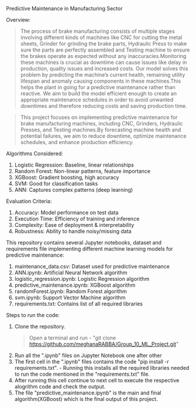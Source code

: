 Predictive Maintenance in Manufacturing Sector

Overview:
> The process of brake manufacturing consists of multiple stages involving different kinds of machines like CNC for cutting the metal sheets, Grinder for grinding the brake parts, Hydraulic Press to make sure the parts are perfectly assembled and Testing machine to ensure the brakes operate as expected without any inaccuracies.Monitoring these machines is crucial as downtime can cause issues like delay in production, quality issues and increased costs. Our model solves this problem by predicting the machine’s current health, remaining utility lifespan and anomaly causing components in these machines.This helps the plant in going for a predictive maintenance rather than reactive. We aim to build the model efficient enough to create an appropriate maintenance schedules in order to avoid unwanted downtimes and therefore reducing costs and saving production time.

> This project focuses on implementing predictive maintenance for brake manufacturing machines, including CNC, Grinders, Hydraulic Presses, and Testing machines.By forecasting machine health and potential failures, we aim to reduce downtime, optimize maintenance schedules, and enhance production efficiency.

Algorithms Considered:
1. Logistic Regression: Baseline, linear relationships
2. Random Forest: Non-linear patterns, feature importance
3. XGBoost: Gradient boosting, high accuracy
4. SVM: Good for classification tasks
5. ANN: Captures complex patterns (deep learning)
   
Evaluation Criteria:
1. Accuracy: Model performance on test data
2. Execution Time: Efficiency of training and inference
3. Complexity: Ease of deployment & interpretability
4. Robustness: Ability to handle noisy/missing data


This repository contains several Jupyter notebooks, dataset and requirements file implementing different machine learning models for predictive maintenance:

1. maintenance_data.csv: Dataset used for predictive maintenance
2. ANN.ipynb: Artificial Neural Network algorithm
3. logistic_regression.ipynb: Logistic Regression algorithm
4. predictive_maintenance.ipynb: XGBoost algorithm
5. randomForest.ipynb: Random Forest algorithm
6. svm.ipynb: Support Vector Machine algorithm
7. requirements.txt: Contains list of all required libraries

Steps to run the code:
1. Clone the repository.
   > Open a terminal and run - "git clone https://github.com/meghanaRABBA/Group_10_ML_Project.git"
2. Run all the ".ipynb" files on Jupyter Notebook one after other
3. The first cell in the ".ipynb" files contains the code "pip install -r requirements.txt". - Running this installs all the required libraries needed to run the code mentioned in the "requirements.txt" file.
4. After running this cell continue to next cell to execute the respective alogrithm code and check the output.
5. The file "predictive_maintenance.ipynb" is the main and final algorithm(XGBoost) which is the final output of this project.









